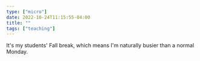 ```yaml
---
type: ["micro"]
date: 2022-10-24T11:15:55-04:00
title: ""
tags: ["teaching"]
---
```

It's my students' Fall break, which means I'm naturally busier than a normal Monday.
